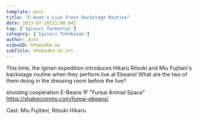 ```yaml
---
template: post
title: "E-bean's Live Front Backstage Routine"
date: 2023-07-28T11:00:04Z
tag: ['Iginari Tankentai']
category: ['Iginari Tohokusan']
author: auto 
videoID: 5Pe8zdK4-So
subTitle: 5Pe8zdK4-So.vtt
---
```

This time, the Iginari expedition introduces Hikaru Ritsuki and Miu Fujitani's backstage routine when they perform live at Ebeans! What are the two of them doing in the dressing room before the live?

shooting cooperation
E-Beans 1F
"Fureai Animal Space"
https://shabecommu.com/fureai-ebeans/


Cast: Miu Fujitani, Ritsuki Hikaru
